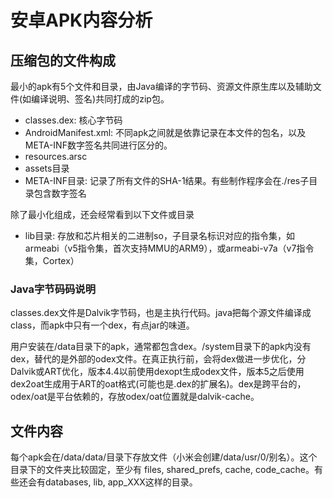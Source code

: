 # 安卓APK内容分析

## 压缩包的文件构成

最小的apk有5个文件和目录，由Java编译的字节码、资源文件原生库以及辅助文件(如编译说明、签名)共同打成的zip包。

* classes.dex: 核心字节码
* AndroidManifest.xml: 不同apk之间就是依靠记录在本文件的包名，以及META-INF数字签名共同进行区分的。
* resources.arsc
* assets目录
* META-INF目录: 记录了所有文件的SHA-1结果。有些制作程序会在./res子目录包含数字签名

除了最小化组成，还会经常看到以下文件或目录

* lib目录: 存放和芯片相关的二进制so，子目录名标识对应的指令集，如armeabi（v5指令集，首次支持MMU的ARM9），或armeabi-v7a（v7指令集，Cortex）

### Java字节码码说明

classes.dex文件是Dalvik字节码，也是主执行代码。java把每个源文件编译成class，而apk中只有一个dex，有点jar的味道。

用户安装在/data目录下的apk，通常都包含dex。/system目录下的apk内没有dex，替代的是外部的odex文件。在真正执行前，会将dex做进一步优化，分Dalvik或ART优化，版本4.4以前使用dexopt生成odex文件，版本5之后使用dex2oat生成用于ART的oat格式(可能也是.dex的扩展名)。dex是跨平台的，odex/oat是平台依赖的，存放odex/oat位置就是dalvik-cache。

## 文件内容

每个apk会在/data/data/目录下存放文件（小米会创建/data/usr/0/别名）。这个目录下的文件夹比较固定，至少有 files, shared\_prefs, cache, code\_cache。有些还会有databases, lib, app\_XXX这样的目录。